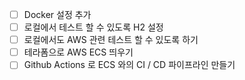 * [ ] Docker 설정 추가
* [ ] 로컬에서 테스트 할 수 있도록 H2 설정
* [ ] 로컬에서도 AWS 관련 테스트 할 수 있도록 하기
* [ ] 테라폼으로 AWS ECS 띄우기
* [ ] Github Actions 로 ECS 와의 CI / CD 파이프라인 만들기
